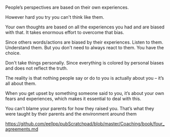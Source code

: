 People’s perspectives are based on their own experiences.  

However hard you try you can't think like them. 

Your own thoughts are based on all the experiences you had and are biased with that. It takes enormous effort to overcome that bias. 

Since others words/actions are biased by their experiences. Listen to them. Understand them. But you don't need to always react to them. You have the choice.  

Don't take things personally. Since everything is colored by personal biases and does not reflect the truth. 

The reality is that nothing people say or do to you is actually about you – it’s all about them.

When you get upset by something someone said to you, it’s about your own fears and experiences, which makes it essential to deal with this.

You can’t blame your parents for how they raised you. That’s what they were taught by their parents and the environment around them

https://github.com/eellpp/pubScratchpad/blob/master/Coaching/book/four_agreements.md

